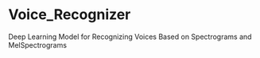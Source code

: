 # Voice_Recognizer
Deep Learning Model for Recognizing Voices Based on Spectrograms and MelSpectrograms
